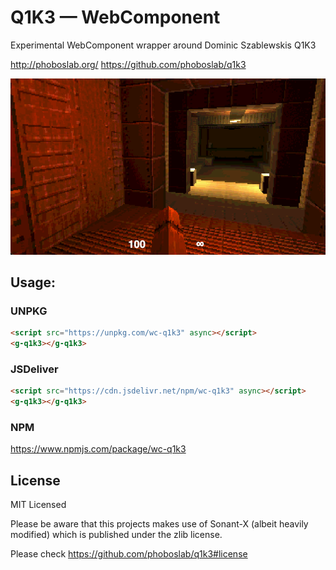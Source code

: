 # Q1K3 — WebComponent

Experimental WebComponent wrapper around Dominic Szablewskis Q1K3

http://phoboslab.org/
https://github.com/phoboslab/q1k3

![Preview](https://raw.githubusercontent.com/jantimon/wc-q1k3/main/Q1K3.png)

## Usage:

### UNPKG

```html
<script src="https://unpkg.com/wc-q1k3" async></script>
<g-q1k3></g-q1k3>
```

### JSDeliver

```html
<script src="https://cdn.jsdelivr.net/npm/wc-q1k3" async></script>
<g-q1k3></g-q1k3>
```

### NPM

https://www.npmjs.com/package/wc-q1k3

## License

MIT Licensed

Please be aware that this projects makes use of Sonant-X (albeit heavily modified) which is published under the zlib license.

Please check https://github.com/phoboslab/q1k3#license